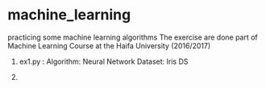 # machine_learning
practicing some machine learning algorithms
The exercise are done part of Machine Learning Course at the Haifa University (2016/2017)

1. ex1.py :
    Algorithm: Neural Network
    Dataset: Iris DS
    
    
2. 

